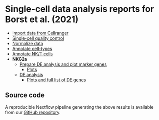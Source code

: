 # Single-cell data analysis reports for Borst et al. (2021)

 * [Import data from Cellranger](01_process_counts.html)
 * [Single-cell quality control](02_filter_data.html)
 * [Normalize data](03_normalize.html)
 * [Annotate cell-types](04_annotate_cell_types.html)
 * [Annotate NK/T cells](05_prepare_adata_nk_t.html)
 * **NKG2a**
    - [Prepare DE analysis and plot marker genes](50_analysis_nkg2a.html)
      - [Plots](50_analysis_nkg2a.zip)
    - [DE analysis](52_analysis_nkg2a_de.html)
      - [Plots and full list of DE genes](52_analysis_nkg2a_de.zip)

## Source code
A reproducible Nextflow pipeline generating
the above results is available from our [GitHub repository](https://github.com/icbi-lab/borst2021).

